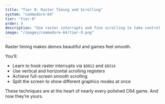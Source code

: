 ```yaml
---
title: "Tier 9: Raster Timing and Scrolling"
system: "commodore-64"
tier: "tier-9"
order: 9
description: "Use raster interrupts and fine scrolling to take control of the VIC-II’s timing. This is the beginning of smooth, professional visuals."
image: "/images/commodore-64/tier-9.png"
---
```


Raster timing makes demos beautiful and games feel smooth.

You’ll:
- Learn to hook raster interrupts via `$D012` and `$0314`
- Use vertical and horizontal scrolling registers
- Achieve full-screen smooth scrolling
- Split the screen to show different graphics modes at once

These techniques are at the heart of nearly every polished C64 game. And now they’re yours.
